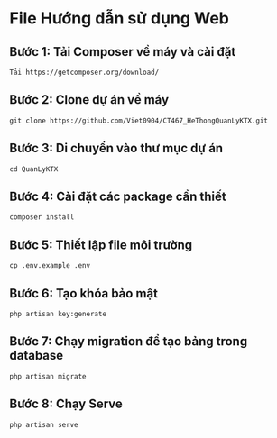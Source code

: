 # File Hướng dẫn sử dụng Web
## Bước 1: Tải Composer về máy và cài đặt
`Tải https://getcomposer.org/download/`
## Bước 2: Clone dự án về máy 
`git clone https://github.com/Viet0904/CT467_HeThongQuanLyKTX.git`
## Bước 3: Di chuyển vào thư mục dự án
`cd QuanLyKTX` 
## Bước 4: Cài đặt các package cần thiết
`composer install`
## Bước 5: Thiết lập file môi trường
`cp .env.example .env`
## Bước 6: Tạo khóa bảo mật
`php artisan key:generate`
## Bước 7: Chạy migration để tạo bảng trong database
`php artisan migrate`
## Bước 8: Chạy Serve
`php artisan serve`


